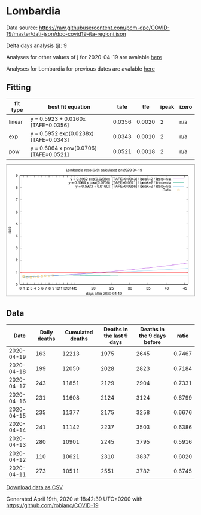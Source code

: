 # Lombardia

Data source: https://raw.githubusercontent.com/pcm-dpc/COVID-19/master/dati-json/dpc-covid19-ita-regioni.json

Delta days analysis (j): 9

Analyses for other values of j for 2020-04-19 are avalable [here](../2020-04-19/README.md)

Analyses for Lombardia for previous dates are avalable [here](../README.md)

## Fitting 
|fit type|best fit equation|tafe|tfe|ipeak|izero|
|-------|-----|--------|------|---|---|
|linear|y = 0.5923 + 0.0160x  [TAFE=0.0356]|0.0356|0.0020|2|n/a|
|exp|y = 0.5952 exp(0.0238x)  [TAFE=0.0343]|0.0343|0.0010|2|n/a|
|pow|y = 0.6064 x pow(0.0706)  [TAFE=0.0521]|0.0521|0.0018|2|n/a|

![Plot](COVID-19_lombardia_j9_2020-04-19.png)

## Data
|Date|Daily deaths|Cumulated deaths|Deaths in the last 9 days|Deaths in the 9 days before|ratio|
|----|----------|-----------|-------|--------------------|-----|
|2020-04-19|163|12213|1975|2645|0.7467|
|2020-04-18|199|12050|2028|2823|0.7184|
|2020-04-17|243|11851|2129|2904|0.7331|
|2020-04-16|231|11608|2124|3124|0.6799|
|2020-04-15|235|11377|2175|3258|0.6676|
|2020-04-14|241|11142|2237|3503|0.6386|
|2020-04-13|280|10901|2245|3795|0.5916|
|2020-04-12|110|10621|2310|3837|0.6020|
|2020-04-11|273|10511|2551|3782|0.6745|

[Download data as CSV](COVID-19_lombardia_j9_2020-04-19.csv)

Generated April 19th, 2020 at 18:42:39 UTC+0200 with https://github.com/robianc/COVID-19
